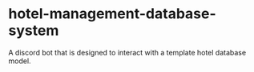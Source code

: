 # hotel-management-database-system
A discord bot that is designed to interact with a template hotel database model. 
